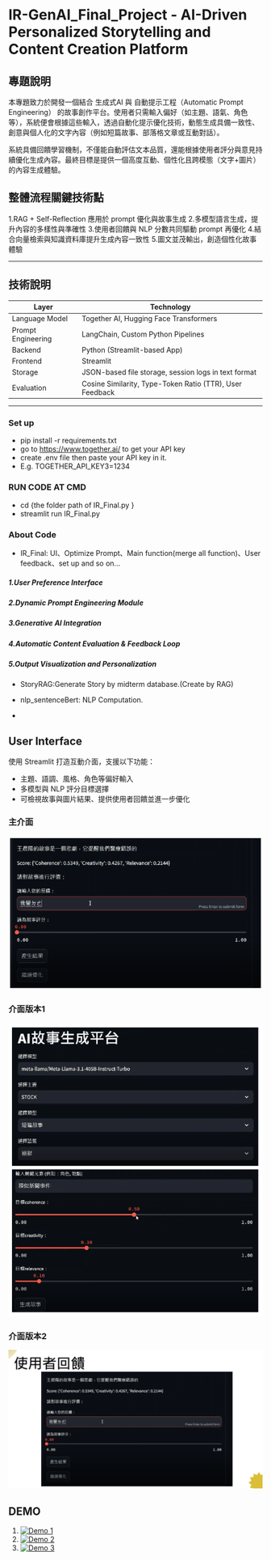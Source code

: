# IR-GenAI_Final_Project - AI-Driven Personalized Storytelling and Content Creation Platform

## 專題說明
本專題致力於開發一個結合 生成式AI 與 自動提示工程（Automatic Prompt Engineering） 的故事創作平台。使用者只需輸入偏好（如主題、語氣、角色等），系統便會根據這些輸入，透過自動化提示優化技術，動態生成具備一致性、創意與個人化的文字內容（例如短篇故事、部落格文章或互動對話）。

系統具備回饋學習機制，不僅能自動評估文本品質，還能根據使用者評分與意見持續優化生成內容。最終目標是提供一個高度互動、個性化且跨模態（文字+圖片）的內容生成體驗。

## 整體流程關鍵技術點
1.RAG + Self-Reflection 應用於 prompt 優化與故事生成
2.多模型語言生成，提升內容的多樣性與準確性
3.使用者回饋與 NLP 分數共同驅動 prompt 再優化
4.結合向量檢索與知識資料庫提升生成內容一致性
5.圖文並茂輸出，創造個性化故事體驗

---

## 技術說明

| Layer            | Technology                                                   |
|------------------|--------------------------------------------------------------|
| Language Model   | Together AI, Hugging Face Transformers                       |
| Prompt Engineering | LangChain, Custom Python Pipelines                         |
| Backend          | Python (Streamlit-based App)                                 |
| Frontend         | Streamlit                                                    |
| Storage          | JSON-based file storage, session logs in text format         |
| Evaluation       | Cosine Similarity, Type-Token Ratio (TTR), User Feedback      |

---
### Set up
- pip install -r requirements.txt
- go to https://www.together.ai/ to get your API key
- create .env file then paste your API key in it.
- E.g. TOGETHER_API_KEY3=1234

### RUN CODE AT CMD
- cd {the folder path of IR_Final.py }
- streamlit run IR_Final.py

### About Code
- IR_Final: UI、Optimize Prompt、Main function(merge all function)、User feedback、set up and so on...

##### 1.User Preference Interface
##### 2.Dynamic Prompt Engineering Module
##### 3.Generative AI Integration
##### 4.Automatic Content Evaluation & Feedback Loop
##### 5.Output Visualization and Personalization

- StoryRAG:Generate Story by midterm database.(Create by RAG)

- nlp_sentenceBert: NLP Computation.
- 
## User Interface

使用 Streamlit 打造互動介面，支援以下功能：  
- 主題、語調、風格、角色等偏好輸入  
- 多模型與 NLP 評分目標選擇  
- 可檢視故事與圖片結果、提供使用者回饋並進一步優化

### 主介面  
![ui](static/img/ui.png)

### 介面版本1  
![ui01](static/img/ui01.png)

### 介面版本2  
![ui02](static/img/ui02.png)

## DEMO

1. [![Demo 1](https://img.youtube.com/vi/SEkmVnCEPo/0.jpg)](https://youtu.be/SEkmVnCEPo)  
2. [![Demo 2](https://img.youtube.com/vi/axzKIcIC_zs/0.jpg)](https://youtu.be/axzKIcIC_zs)  
3. [![Demo 3](https://img.youtube.com/vi/XiT6RNdnPKM/0.jpg)](https://youtu.be/XiT6RNdnPKM)



